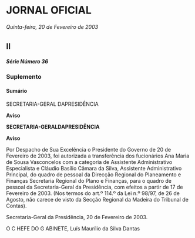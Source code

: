 # JORNAL OFICIAL

###### Quinta-feira, 20 de Fevereiro de 2003

## II

##### Série Número 36

### **Suplemento**

#### **Sumário**

SECRETARIA-GERAL DAPRESIDÊNCIA

**Aviso**


**SECRETARIA-GERALDAPRESIDÊNCIA**


**Aviso**


Por Despacho de Sua Excelência o Presidente do Governo de 20 de Fevereiro de 2003, foi autorizada a transferência dos
fucionários Ana Maria de Sousa Vasconcelos com a categoria de Assistente Administrativo Especialista e Cláudio Basílio
Câmara da Silva, Assistente Administrativo Principal, do quadro de pessoal da Direcção Regional do Planeamento e Finanças Secretaria Regional do Plano e Finanças, para o quadro de pessoal da Secretaria-Geral da Presidência, com efeitos a partir de
17 de Fevereiro de 2003.
(Nos termos do art.º 114.º da Lei n.º 98/97, de 26 de Agosto, não carece de visto da Secção Regional da Madeira do Tribunal
de Contas).


Secretaria-Geral da Presidência, 20 de Fevereiro de 2003.


O C HEFE DO G ABINETE, Luís Maurílio da Silva Dantas

